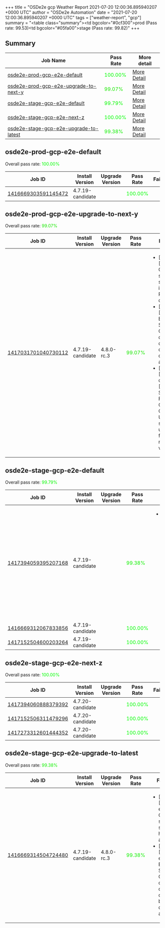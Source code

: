 +++
title = "OSDe2e gcp Weather Report 2021-07-20 12:00:36.895940207 +0000 UTC"
author = "OSDe2e Automation"
date = "2021-07-20 12:00:36.895940207 +0000 UTC"
tags = ["weather-report", "gcp"]
summary = "<table class=\"summary\"><tr><td bgcolor=\"#0cf300\"></td><td>prod (Pass rate: 99.53)</td></tr><tr><td bgcolor=\"#05fa00\"></td><td>stage (Pass rate: 99.82)</td></tr></table>"
+++
## Summary

| Job Name | Pass Rate | More detail |
|----------|-----------|-------------|
|[osde2e-prod-gcp-e2e-default](https://prow.ci.openshift.org/?job=osde2e-prod-gcp-e2e-default)| <span style="color:#01fe00;">100.00%</span>|[More Detail](#osde2e-prod-gcp-e2e-default)|
|[osde2e-prod-gcp-e2e-upgrade-to-next-y](https://prow.ci.openshift.org/?job=osde2e-prod-gcp-e2e-upgrade-to-next-y)| <span style="color:#18e700;">99.07%</span>|[More Detail](#osde2e-prod-gcp-e2e-upgrade-to-next-y)|
|[osde2e-stage-gcp-e2e-default](https://prow.ci.openshift.org/?job=osde2e-stage-gcp-e2e-default)| <span style="color:#06f900;">99.79%</span>|[More Detail](#osde2e-stage-gcp-e2e-default)|
|[osde2e-stage-gcp-e2e-next-z](https://prow.ci.openshift.org/?job=osde2e-stage-gcp-e2e-next-z)| <span style="color:#01fe00;">100.00%</span>|[More Detail](#osde2e-stage-gcp-e2e-next-z)|
|[osde2e-stage-gcp-e2e-upgrade-to-latest](https://prow.ci.openshift.org/?job=osde2e-stage-gcp-e2e-upgrade-to-latest)| <span style="color:#10ef00;">99.38%</span>|[More Detail](#osde2e-stage-gcp-e2e-upgrade-to-latest)|



## osde2e-prod-gcp-e2e-default

Overall pass rate: <span style="color:#01fe00;">100.00%</span>

| Job ID | Install Version | Upgrade Version | Pass Rate | Failures |
|--------|-----------------|-----------------|-----------|----------|
[1416669303591145472](https://prow.ci.openshift.org/view/gs/origin-ci-test/logs/osde2e-prod-gcp-e2e-default/1416669303591145472) | 4.7.19-candidate |  | <span style="color:#01fe00;">100.00%</span>|



## osde2e-prod-gcp-e2e-upgrade-to-next-y

Overall pass rate: <span style="color:#18e700;">99.07%</span>

| Job ID | Install Version | Upgrade Version | Pass Rate | Failures |
|--------|-----------------|-----------------|-----------|----------|
[1417031701040730112](https://prow.ci.openshift.org/view/gs/origin-ci-test/logs/osde2e-prod-gcp-e2e-upgrade-to-next-y/1417031701040730112) | 4.7.19-candidate | 4.8.0-rc.3 | <span style="color:#18e700;">99.07%</span>|<ul><li>[upgrade] [Suite: e2e] Cluster state should include Prometheus data</li><li>[upgrade] [Suite: e2e] Encrypted Storage in GCP clusters can be created by dedicated admins</li><li>[upgrade] [Suite: operators] [OSD] Splunk Forwarder Operator Operator Upgrade should upgrade from the replaced version</li></ul>



## osde2e-stage-gcp-e2e-default

Overall pass rate: <span style="color:#06f900;">99.79%</span>

| Job ID | Install Version | Upgrade Version | Pass Rate | Failures |
|--------|-----------------|-----------------|-----------|----------|
[1417394059395207168](https://prow.ci.openshift.org/view/gs/origin-ci-test/logs/osde2e-stage-gcp-e2e-default/1417394059395207168) | 4.7.19-candidate |  | <span style="color:#10ef00;">99.38%</span>|<ul><li>[install] [Suite: operators] [OSD] Custom Domains Operator Should allow dedicated-admins to create domains Should be resolvable by external services</li></ul>
[1416669312067833856](https://prow.ci.openshift.org/view/gs/origin-ci-test/logs/osde2e-stage-gcp-e2e-default/1416669312067833856) | 4.7.19-candidate |  | <span style="color:#01fe00;">100.00%</span>|
[1417152504600203264](https://prow.ci.openshift.org/view/gs/origin-ci-test/logs/osde2e-stage-gcp-e2e-default/1417152504600203264) | 4.7.19-candidate |  | <span style="color:#01fe00;">100.00%</span>|



## osde2e-stage-gcp-e2e-next-z

Overall pass rate: <span style="color:#01fe00;">100.00%</span>

| Job ID | Install Version | Upgrade Version | Pass Rate | Failures |
|--------|-----------------|-----------------|-----------|----------|
[1417394060888379392](https://prow.ci.openshift.org/view/gs/origin-ci-test/logs/osde2e-stage-gcp-e2e-next-z/1417394060888379392) | 4.7.20-candidate |  | <span style="color:#01fe00;">100.00%</span>|
[1417152506311479296](https://prow.ci.openshift.org/view/gs/origin-ci-test/logs/osde2e-stage-gcp-e2e-next-z/1417152506311479296) | 4.7.20-candidate |  | <span style="color:#01fe00;">100.00%</span>|
[1417273312601444352](https://prow.ci.openshift.org/view/gs/origin-ci-test/logs/osde2e-stage-gcp-e2e-next-z/1417273312601444352) | 4.7.20-candidate |  | <span style="color:#01fe00;">100.00%</span>|



## osde2e-stage-gcp-e2e-upgrade-to-latest

Overall pass rate: <span style="color:#10ef00;">99.38%</span>

| Job ID | Install Version | Upgrade Version | Pass Rate | Failures |
|--------|-----------------|-----------------|-----------|----------|
[1416669314504724480](https://prow.ci.openshift.org/view/gs/origin-ci-test/logs/osde2e-stage-gcp-e2e-upgrade-to-latest/1416669314504724480) | 4.7.19-candidate | 4.8.0-rc.3 | <span style="color:#10ef00;">99.38%</span>|<ul><li>[upgrade] [Suite: e2e] Cluster state should have no alerts</li><li>[upgrade] [Suite: e2e] Encrypted Storage in GCP clusters can be created by dedicated admins</li></ul>




